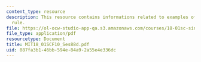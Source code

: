 ```yaml
---
content_type: resource
description: This resource contains informations related to examples of l'hospital's
  rule.
file: https://ol-ocw-studio-app-qa.s3.amazonaws.com/courses/18-01sc-single-variable-calculus-fall-2010/087fa3b146bb594e84a92a55e4e336dc_MIT18_01SCF10_Ses88d.pdf
file_type: application/pdf
resourcetype: Document
title: MIT18_01SCF10_Ses88d.pdf
uid: 087fa3b1-46bb-594e-84a9-2a55e4e336dc
---
```

